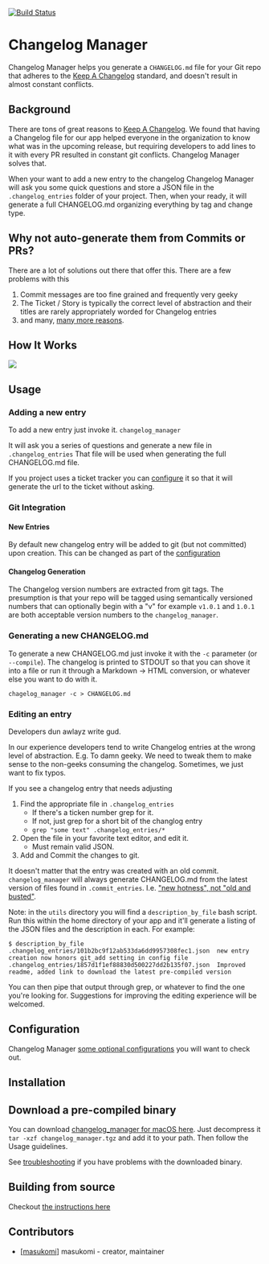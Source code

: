 [![Build Status](https://travis-ci.org/masukomi/changelog_manager.svg?branch=master)](https://travis-ci.org/masukomi/changelog_manager)

# Changelog Manager

Changelog Manager helps you generate a `CHANGELOG.md` file for your Git repo 
that adheres to the [Keep A Changelog](http://keepachangelog.com/) standard, 
and doesn't result in almost constant conflicts.

## Background
There are tons of great reasons to [Keep A Changelog](http://keepachangelog.com/). 
We found that having a Changelog file for our app helped everyone in the
organization to know what was in the upcoming release, but requiring developers
to add lines to it with every PR resulted in constant git conflicts. Changelog
Manager solves that. 

When your want to add a new entry to the changelog Changelog Manager will ask
you some quick questions and store a JSON file in the `.changelog_entries`
folder of your project. Then, when your ready, it will generate a full
CHANGELOG.md organizing everything by tag and change type.

## Why not auto-generate them from Commits or PRs?
There are a lot of solutions out there that offer this. There are a few problems
with this

1. Commit messages are too fine grained and frequently very geeky
2. The Ticket / Story is typically the correct level of abstraction and their titles are rarely appropriately worded for Changelog entries
3. and many, [many more reasons](http://weblog.masukomi.org/2016/06/30/why-you-cant-auto-generate-your-changelog/).

## How It Works

![](https://cdn.rawgit.com/masukomi/changelog_manager/master/docs/images/how_it_works.svg)

## Usage

### Adding a new entry


To add a new entry just invoke it.
`changelog_manager`

It will ask you a series of questions and generate a new file in
`.changelog_entries` That file will be used when generating the full
CHANGELOG.md file.

If you project uses a ticket tracker you can [configure](docs/configuration.md)
it so that it will generate the url to the ticket without asking.

### Git Integration

#### New Entries

By default new changelog entry will be added to git (but not committed) upon 
creation. This can be changed as part of the [configuration](docs/configuration.md)

#### Changelog Generation

The Changelog version numbers are extracted from git tags. The presumption is
that your repo will be tagged using semantically versioned numbers that can
optionally begin with a "v" for example `v1.0.1` and `1.0.1` are both acceptable
version numbers to the `changelog_manager`.

### Generating a new CHANGELOG.md

To generate a new CHANGELOG.md just invoke it with the `-c` parameter (or
`--compile`). The changelog is printed to STDOUT so that you can shove it into
a file or run it through a Markdown -> HTML conversion, or whatever else you 
want to do with it.

`chagelog_manager -c > CHANGELOG.md`

### Editing an entry

Developers dun awlayz write gud. 

In our experience developers tend to write Changelog entries at the wrong level
of abstraction. E.g. To damn geeky. We need to tweak them to make sense to the
non-geeks consuming the changelog. Sometimes, we just want to fix typos.

If you see a changelog entry that needs adjusting

1. Find the appropriate file in `.changelog_entries` 
	* If there's a ticken number grep for it.
	* If not, just grep for a short bit of the changlog entry
	* `grep "some text" .changelog_entries/*`
2. Open the file in your favorite text editor, and edit it.
	* Must remain valid JSON.
3. Add and Commit the changes to git.

It doesn't matter that the entry was created with an old commit.
`changelog_manager` will always generate CHANGELOG.md from the latest version
of files found in `.commit_entries`. I.e. 
["new hotness", not "old and busted"](https://www.youtube.com/watch?v=ha-uagjJQ9k).

Note: in the `utils` directory you will find a `description_by_file` bash
script. Run this within the home directory of your app and it'll generate a
listing of the JSON files and the description in each. For example:

    $ description_by_file
    .changelog_entries/101b2bc9f12ab533da6dd9957308fec1.json  new entry creation now honors git_add setting in config file
    .changelog_entries/1857d1f1ef88830d500227dd2b135f07.json  Improved readme, added link to download the latest pre-compiled version

You can then pipe that output through grep, or whatever to find the one you're
looking for. Suggestions for improving the editing experience will be welcomed.

## Configuration
Changelog Manager [some optional configurations](docs/configuration.md) you will
want to check out.

## Installation

## Download a pre-compiled binary
You can download [changelog_manager for macOS
here](http://masukomi.org/projects/changelog_manager/changelog_manager.tgz).
Just decompress it `tar -xzf changelog_manager.tgz` and add it to your path.
Then follow the Usage guidelines.

See [troubleshooting](docs/troubleshooting.md) if you have problems with the
downloaded binary.

## Building from source

Checkout [the instructions here](docs/building_from_source.md)


## Contributors

- [[masukomi]](https://github.com/masukomi) masukomi - creator, maintainer
